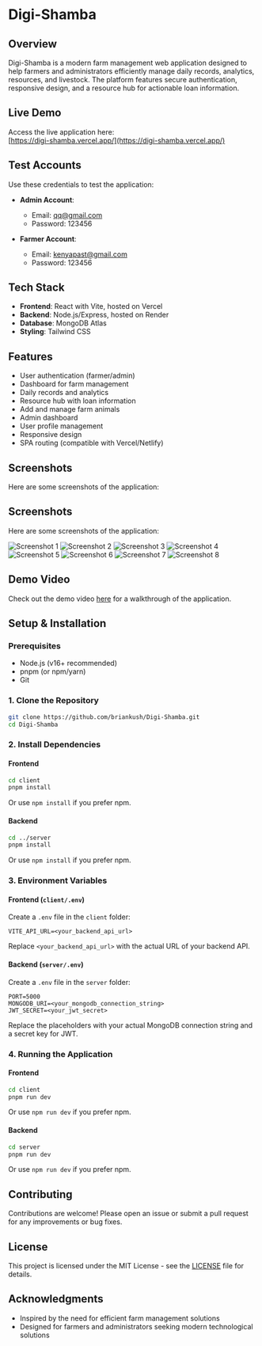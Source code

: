 # Digi-Shamba

## Overview
Digi-Shamba is a modern farm management web application designed to help farmers and administrators efficiently manage daily records, analytics, resources, and livestock. The platform features secure authentication, responsive design, and a resource hub for actionable loan information.

## Live Demo
Access the live application here:  
[https://digi-shamba.vercel.app/](https://digi-shamba.vercel.app/)

## Test Accounts
Use these credentials to test the application:

- **Admin Account**:
  - Email: qq@gmail.com
  - Password: 123456

- **Farmer Account**:
  - Email: kenyapast@gmail.com
  - Password: 123456

## Tech Stack
- **Frontend**: React with Vite, hosted on Vercel
- **Backend**: Node.js/Express, hosted on Render
- **Database**: MongoDB Atlas
- **Styling**: Tailwind CSS

## Features
- User authentication (farmer/admin)
- Dashboard for farm management
- Daily records and analytics
- Resource hub with loan information
- Add and manage farm animals
- Admin dashboard
- User profile management
- Responsive design
- SPA routing (compatible with Vercel/Netlify)

## Screenshots
Here are some screenshots of the application:
## Screenshots
Here are some screenshots of the application:

![Screenshot 1](./client/src/images/screenshot(376).png)
![Screenshot 2](./client/src/images/screenshot(377).png)
![Screenshot 3](./client/src/images/screenshot(378).png)
![Screenshot 4](./client/src/images/screenshot(379).png)
![Screenshot 5](./client/src/images/screenshot(380).png)
![Screenshot 6](./client/src/images/screenshot(381).png)
![Screenshot 7](./client/src/images/screenshot(382).png)
![Screenshot 8](./client/src/images/screenshot(383).png)

## Demo Video

Check out the demo video [here](https://drive.google.com/file/d/1XW3Nuo58AfgEEZ6CStt67znfzNthLw2P/view) for a walkthrough of the application.

## Setup & Installation

### Prerequisites
- Node.js (v16+ recommended)
- pnpm (or npm/yarn)
- Git

### 1. Clone the Repository
```sh
git clone https://github.com/briankush/Digi-Shamba.git
cd Digi-Shamba
```

### 2. Install Dependencies

#### Frontend
```sh
cd client
pnpm install
```
Or use `npm install` if you prefer npm.

#### Backend
```sh
cd ../server
pnpm install
```
Or use `npm install` if you prefer npm.

### 3. Environment Variables

#### Frontend (`client/.env`)
Create a `.env` file in the `client` folder:

```
VITE_API_URL=<your_backend_api_url>
```
Replace `<your_backend_api_url>` with the actual URL of your backend API.

#### Backend (`server/.env`)
Create a `.env` file in the `server` folder:

```
PORT=5000
MONGODB_URI=<your_mongodb_connection_string>
JWT_SECRET=<your_jwt_secret>
```

Replace the placeholders with your actual MongoDB connection string and a secret key for JWT.

### 4. Running the Application

#### Frontend
```sh
cd client
pnpm run dev
```
Or use `npm run dev` if you prefer npm.

#### Backend
```sh
cd server
pnpm run dev
```
Or use `npm run dev` if you prefer npm.

## Contributing
Contributions are welcome! Please open an issue or submit a pull request for any improvements or bug fixes.

## License
This project is licensed under the MIT License - see the [LICENSE](LICENSE) file for details.

## Acknowledgments
- Inspired by the need for efficient farm management solutions
- Designed for farmers and administrators seeking modern technological solutions


